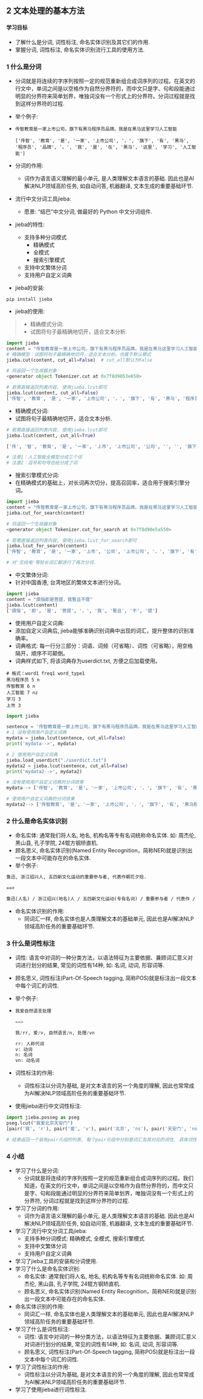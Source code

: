 ## 2 文本处理的基本方法

#### 学习目标

- 了解什么是分词, 词性标注, 命名实体识别及其它们的作用.
- 掌握分词, 词性标注, 命名实体识别流行工具的使用方法.

### 1 什么是分词

- 分词就是将连续的字序列按照一定的规范重新组合成词序列的过程。在英文的行文中，单词之间是以空格作为自然分界符的，而中文只是字、句和段能通过明显的分界符来简单划界，唯独词没有一个形式上的分界符。分词过程就是找到这样分界符的过程.

- 举个例子:

- ```
  传智教育是一家上市公司，旗下有黑马程序员品牌。我是在黑马这里学习人工智能
  
  ['传智', '教育', '是', '一家', '上市公司', '，', '旗下', '有', '黑马', '程序员', '品牌', '。', '我', '是', '在', '黑马', '这里', '学习', '人工智能']
  ```

- 分词的作用:

  - 词作为语言语义理解的最小单元, 是人类理解文本语言的基础. 因此也是AI解决NLP领域高阶任务, 如自动问答, 机器翻译, 文本生成的重要基础环节.

- 流行中文分词工具jieba:

  - 愿景: “结巴”中文分词, 做最好的 Python 中文分词组件.

- jieba的特性:

  - 支持多种分词模式
    - 精确模式
    - 全模式
    - 搜索引擎模式
  - 支持中文繁体分词
  - 支持用户自定义词典

- jieba的安装:

```
pip install jieba
```

- jieba的使用:

> - 精确模式分词:
> - 试图将句子最精确地切开，适合文本分析.

```python
import jieba
content = "传智教育是一家上市公司，旗下有黑马程序员品牌。我是在黑马这里学习人工智能"
# 精确模型：试图将句子最精确地切开，适合文本分析。也属于默认模式
jieba.cut(content, cut_all=False)  # cut_all默认为False

# 将返回一个生成器对象
<generator object Tokenizer.cut at 0x7f8d9053e650>

# 若需直接返回列表内容, 使用jieba.lcut即可
jieba.lcut(content, cut_all=False)
['传智', '教育', '是', '一家', '上市公司', '，', '旗下', '有', '黑马', '程序员', '品牌', '。', '我', '是', '在', '黑马', '这里', '学习', '人工智能']
```

- 精确模式分词:
- 试图将句子最精确地切开，适合文本分析.

```python
# 若需直接返回列表内容, 使用jieba.lcut即可
jieba.lcut(content, cut_all=True)

['传', '智', '教育', '是', '一家', '上市', '上市公司', '公司', '', '', '旗下', '下有', '黑马', '程序', '程序员', '品牌', '', '', '我', '是', '在', '黑马', '这里', '学习', '人工', '人工智能', '智能']

# 注意1：人工智能全模型分成三个词
# 注意2：逗号和句号也给分成了词
```

- 搜索引擎模式分词:
- 在精确模式的基础上，对长词再次切分，提高召回率，适合用于搜索引擎分词。

```python
import jieba
content = "传智教育是一家上市公司，旗下有黑马程序员品牌。我是在黑马这里学习人工智能"
jieba.cut_for_search(content)

# 将返回一个生成器对象
<generator object Tokenizer.cut_for_search at 0x7f8d90e5a550>

# 若需直接返回列表内容, 使用jieba.lcut_for_search即可
jieba.lcut_for_search(content)
['传智', '教育', '是', '一家', '上市', '公司', '上市公司', '，', '旗下', '有', '黑马', '程序', '程序员', '品牌', '。', '我', '是', '在', '黑马', '这里', '学习', '人工', '智能', '人工智能']

# 对'无线电'等较长词汇都进行了再次分词.
```

- 中文繁体分词:
- 针对中国香港, 台湾地区的繁体文本进行分词。

```python
import jieba
content = "煩惱即是菩提，我暫且不提"
jieba.lcut(content)
['煩惱', '即', '是', '菩提', '，', '我', '暫且', '不', '提']
```

- 使用用户自定义词典:
- 添加自定义词典后, jieba能够准确识别词典中出现的词汇，提升整体的识别准确率。
- 词典格式: 每一行分三部分：词语、词频（可省略）、词性（可省略），用空格隔开，顺序不可颠倒。
- 词典样式如下, 将该词典存为userdict.txt, 方便之后加载使用。

```
# 格式：word1 freq1 word_type1
黑马程序员 5 n
传智教育 6 n
人工智能 7 nz
学习 3
上市 3 
```

```python
import jieba

sentence = '传智教育是一家上市公司，旗下有黑马程序员品牌。我是在黑马这里学习人工智能'
# 1 没有使用用户自定义词典
mydata = jieba.lcut(sentence, cut_all=False)
print('mydata-->', mydata)

# 2 使用用户自定义词典
jieba.load_userdict("./userdict.txt")
mydata2 = jieba.lcut(sentence, cut_all=False)
print('mydata2-->', mydata2)

# 没有使用用户自定义词典的分词效果
mydata--> ['传智', '教育', '是', '一家', '上市公司', '，', '旗下', '有', '黑马', '程序员', '品牌', '。', '我', '是', '在', '黑马', '这里', '学习', '人工智能']

# 使用用户自定义词典的分词效果
mydata2--> ['传智教育', '是', '一家', '上市公司', '，', '旗下', '有', '黑马程序员', '品牌', '。', '我', '是', '在', '黑马', '这里', '学习', '人工智能']
```



### 2 什么是命名实体识别

- 命名实体: 通常我们将人名, 地名, 机构名等专有名词统称命名实体. 如: 周杰伦, 黑山县, 孔子学院, 24辊方钢矫直机.
- 顾名思义, 命名实体识别(Named Entity Recognition，简称NER)就是识别出一段文本中可能存在的命名实体.
- 举个例子:

```tex
鲁迅, 浙江绍兴人, 五四新文化运动的重要参与者, 代表作朝花夕拾.

==>

鲁迅(人名) / 浙江绍兴(地名)人 / 五四新文化运动(专有名词) / 重要参与者 / 代表作 / 朝花夕拾(专有名词)
```

- 命名实体识别的作用:
  - 同词汇一样, 命名实体也是人类理解文本的基础单元, 因此也是AI解决NLP领域高阶任务的重要基础环节.

### 3 什么是词性标注

- 词性: 语言中对词的一种分类方法，以语法特征为主要依据、兼顾词汇意义对词进行划分的结果, 常见的词性有14种, 如: 名词, 动词, 形容词等.

- 顾名思义, 词性标注(Part-Of-Speech tagging, 简称POS)就是标注出一段文本中每个词汇的词性.

- 举个例子:

- ```python
  我爱自然语言处理
  
  ==>
  
  我/rr, 爱/v, 自然语言/n, 处理/vn
  
  rr: 人称代词
  v: 动词
  n: 名词
  vn: 动名词
  ```

- 词性标注的作用:

  - 词性标注以分词为基础, 是对文本语言的另一个角度的理解, 因此也常常成为AI解决NLP领域高阶任务的重要基础环节.

- 使用jieba进行中文词性标注:

```python
import jieba.posseg as pseg
pseg.lcut("我爱北京天安门") 
[pair('我', 'r'), pair('爱', 'v'), pair('北京', 'ns'), pair('天安门', 'ns')]

# 结果返回一个装有pair元组的列表, 每个pair元组中分别是词汇及其对应的词性, 具体词性含义请参照[附录: jieba词性对照表]
```

### 4 小结

- 学习了什么是分词:
  - 分词就是将连续的字序列按照一定的规范重新组合成词序列的过程。我们知道，在英文的行文中，单词之间是以空格作为自然分界符的，而中文只是字、句和段能通过明显的分界符来简单划界，唯独词没有一个形式上的分界符, 分词过程就是找到这样分界符的过程.
- 学习了分词的作用:
  - 词作为语言语义理解的最小单元, 是人类理解文本语言的基础. 因此也是AI解决NLP领域高阶任务, 如自动问答, 机器翻译, 文本生成的重要基础环节.
- 学习了流行中文分词工具jieba:
  - 支持多种分词模式: 精确模式, 全模式, 搜索引擎模式
  - 支持中文繁体分词
  - 支持用户自定义词典
- 学习了jieba工具的安装和分词使用.
- 学习了什么是命名实体识别:
  - 命名实体: 通常我们将人名, 地名, 机构名等专有名词统称命名实体. 如: 周杰伦, 黑山县, 孔子学院, 24辊方钢矫直机.
  - 顾名思义, 命名实体识别(Named Entity Recognition，简称NER)就是识别出一段文本中可能存在的命名实体.
- 命名实体识别的作用:
  - 同词汇一样, 命名实体也是人类理解文本的基础单元, 因此也是AI解决NLP领域高阶任务的重要基础环节.
- 学习了什么是词性标注:
  - 词性: 语言中对词的一种分类方法，以语法特征为主要依据、兼顾词汇意义对词进行划分的结果, 常见的词性有14种, 如: 名词, 动词, 形容词等.
  - 顾名思义, 词性标注(Part-Of-Speech tagging, 简称POS)就是标注出一段文本中每个词汇的词性.
- 学习了词性标注的作用:
  - 词性标注以分词为基础, 是对文本语言的另一个角度的理解, 因此也常常成为AI解决NLP领域高阶任务的重要基础环节.
- 学习了使用jieba进行词性标注.